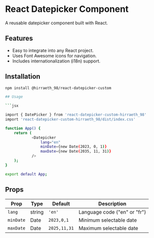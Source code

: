 # React Datepicker Component

A reusable datepicker component built with React.

## Features

-   Easy to integrate into any React project.
-   Uses Font Awesome icons for navigation.
-   Includes internationalization (i18n) support.

## Installation

```bash
npm install @hirraeth_98/react-datepicker-custom

## Usage

```jsx

import { DatePicker } from 'react-datepicker-custom-hirraeth_98'
import 'react-datepicker-custom-hirraeth_98/dist/index.css'

function App() {
    return (
            <Datepicker
                lang="en"
                minDate={new Date(2023, 0, 1)}
                maxDate={new Date(2035, 11, 31)}
            />
    );
}

export default App;
```

## Props

| Prop        | Type     | Default    | Description                          |
|-------------|----------|------------|--------------------------------------|
| `lang`      | string   | `'en'`     | Language code ("en" or "fr")         |
| `minDate`   | Date     | `2023,0,1` | Minimum selectable date              |
| `maxDate`   | Date     |`2025,11,31`| Maximum selectable date              |



